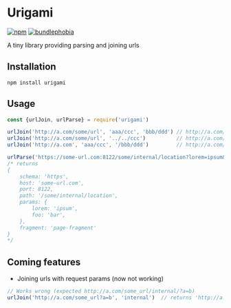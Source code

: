 # Urigami
[![npm](https://img.shields.io/npm/dt/urigami)](https://www.npmjs.com/package/urigami)
[![bundlephobia](https://badgen.net/bundlephobia/minzip/urigami@0.0.2)](https://bundlephobia.com/result?p=urigami@0.0.2)

A tiny library providing parsing and joining urls

## Installation
```
npm install urigami
```

## Usage

```js
const {urlJoin, urlParse} = require('urigami')

urlJoin('http://a.com/some/url', 'aaa/ccc', 'bbb/ddd') // http://a.com/some/url/aaa/ccc/bbb/ddd/
urlJoin('http://a.com/some/url', '../../ccc')          // http://a.com/ccc/
urlJoin('http://a.com', 'aaa/ccc', '/bbb/ddd')         // http://a.com/bbb/ddd/ (because /bbb/ddd is absolute)

urlParse('https://some-url.com:8122/some/internal/location?lorem=ipsum&foo=bar#page-fragment')
/* returns
{
    schema: 'https',
    host: 'some-url.com',
    port: 8122,
    path: '/some/internal/location',
    params: {
        lorem: 'ipsum',
        foo: 'bar',
    },
    fragment: 'page-fragment'
}
*/
```

## Coming features
* Joining urls with request params (now not working)
```js
// Works wrong (expected http://a.com/some_url/internal/?a=b)
urlJoin('http://a.com/some_url?a=b', 'internal')  // returns 'http://a.com/some_url/internal'
```
